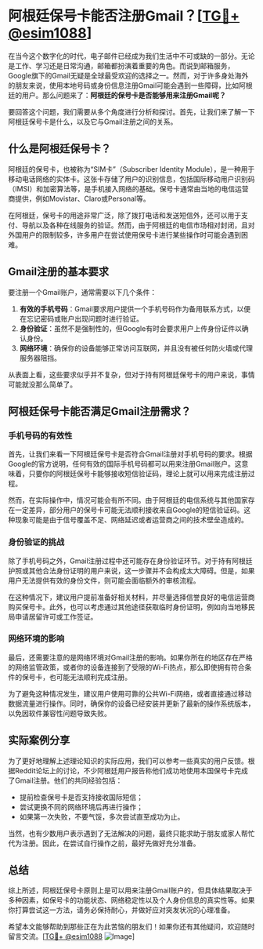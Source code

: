 # 阿根廷保号卡能否注册Gmail？[[TG💪+ @esim1088](https://t.me/s/esim1088)]

在当今这个数字化的时代，电子邮件已经成为我们生活中不可或缺的一部分。无论是工作、学习还是日常沟通，邮箱都扮演着重要的角色。而说到邮箱服务，Google旗下的Gmail无疑是全球最受欢迎的选择之一。然而，对于许多身处海外的朋友来说，使用本地号码或身份信息注册Gmail可能会遇到一些障碍，比如阿根廷的用户。那么问题来了：**阿根廷的保号卡是否能够用来注册Gmail呢？**

要回答这个问题，我们需要从多个角度进行分析和探讨。首先，让我们来了解一下阿根廷保号卡是什么，以及它与Gmail注册之间的关系。

## 什么是阿根廷保号卡？

阿根廷的保号卡，也被称为“SIM卡”（Subscriber Identity Module），是一种用于移动电话网络的实体卡。这张卡存储了用户的识别信息，包括国际移动用户识别码（IMSI）和加密算法等，是手机接入网络的基础。保号卡通常由当地的电信运营商提供，例如Movistar、Claro或Personal等。

在阿根廷，保号卡的用途非常广泛，除了拨打电话和发送短信外，还可以用于支付、导航以及各种在线服务的验证。然而，由于阿根廷的电信市场相对封闭，且对外国用户的限制较多，许多用户在尝试使用保号卡进行某些操作时可能会遇到困难。

## Gmail注册的基本要求

要注册一个Gmail账户，通常需要以下几个条件：

1. **有效的手机号码**：Gmail要求用户提供一个手机号码作为备用联系方式，以便在忘记密码或账户出现问题时进行验证。
2. **身份验证**：虽然不是强制性的，但Google有时会要求用户上传身份证件以确认身份。
3. **网络环境**：确保你的设备能够正常访问互联网，并且没有被任何防火墙或代理服务器阻挡。

从表面上看，这些要求似乎并不复杂，但对于持有阿根廷保号卡的用户来说，事情可能就没那么简单了。

## 阿根廷保号卡能否满足Gmail注册需求？

### 手机号码的有效性

首先，让我们来看一下阿根廷保号卡是否符合Gmail注册对手机号码的要求。根据Google的官方说明，任何有效的国际手机号码都可以用来注册Gmail账户。这意味着，只要你的阿根廷保号卡能够接收短信验证码，理论上就可以用来完成注册过程。

然而，在实际操作中，情况可能会有所不同。由于阿根廷的电信系统与其他国家存在一定差异，部分用户的保号卡可能无法顺利接收来自Google的短信验证码。这种现象可能是由于信号覆盖不足、网络延迟或者运营商之间的技术壁垒造成的。

### 身份验证的挑战

除了手机号码之外，Gmail注册过程中还可能存在身份验证环节。对于持有阿根廷护照或其他合法身份证明的用户来说，这一步骤并不会构成太大障碍。但是，如果用户无法提供有效的身份文件，则可能会面临额外的审核流程。

在这种情况下，建议用户提前准备好相关材料，并尽量选择信誉良好的电信运营商购买保号卡。此外，也可以考虑通过其他途径获取临时身份证明，例如向当地移民局申请居留许可或工作签证。

### 网络环境的影响

最后，还需要注意的是网络环境对Gmail注册的影响。如果你所在的地区存在严格的网络监管政策，或者你的设备连接到了受限的Wi-Fi热点，那么即使拥有符合条件的保号卡，也可能无法顺利完成注册。

为了避免这种情况发生，建议用户使用可靠的公共Wi-Fi网络，或者直接通过移动数据流量进行操作。同时，确保你的设备已经安装并更新了最新的操作系统版本，以免因软件兼容性问题导致失败。

## 实际案例分享

为了更好地理解上述理论知识的实际应用，我们可以参考一些真实的用户反馈。根据Reddit论坛上的讨论，不少阿根廷用户报告称他们成功地使用本国保号卡完成了Gmail注册。他们的共同经验包括：

- 提前检查保号卡是否支持接收国际短信；
- 尝试更换不同的网络环境后再进行操作；
- 如果第一次失败，不要气馁，多次尝试直至成功为止。

当然，也有少数用户表示遇到了无法解决的问题，最终只能求助于朋友或家人帮忙代为注册。因此，在尝试自行操作之前，最好先做好充分准备。

## 总结

综上所述，阿根廷保号卡原则上是可以用来注册Gmail账户的，但具体结果取决于多种因素，如保号卡的功能状态、网络稳定性以及个人身份信息的真实性等。如果你打算尝试这一方法，请务必保持耐心，并做好应对突发状况的心理准备。

希望本文能够帮助到那些正在为此苦恼的朋友们！如果你还有其他疑问，欢迎随时留言交流。[[TG💪+ @esim1088](https://t.me/s/esim1088) ![Image](https://i.postimg.cc/4NQfJmqS/Snipaste-2025-05-13-00-14-12.png)]